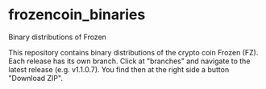 frozencoin_binaries
===================

Binary distributions of Frozen

This repository contains binary distributions of the crypto coin Frozen (FZ).
Each release has its own branch. Click at "branches" and navigate to the latest
release (e.g. v1.1.0.7). You find then at the right side a button "Download ZIP".


